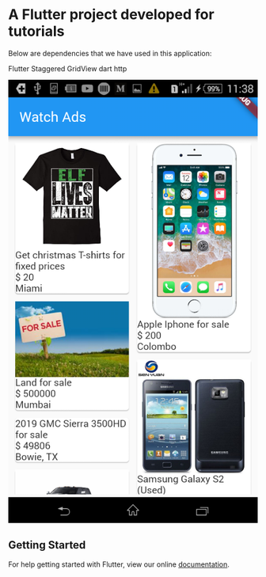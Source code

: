# A Flutter project developed for tutorials

Below are dependencies that we have used in this application:

Flutter Staggered GridView
dart http

<img src="flexible gridview_flutter_Screenshot_2019-01-06-11-38-21.png" alt="Flutter flexible grid view with card">

## Getting Started

For help getting started with Flutter, view our online
[documentation](https://flutter.io/).
